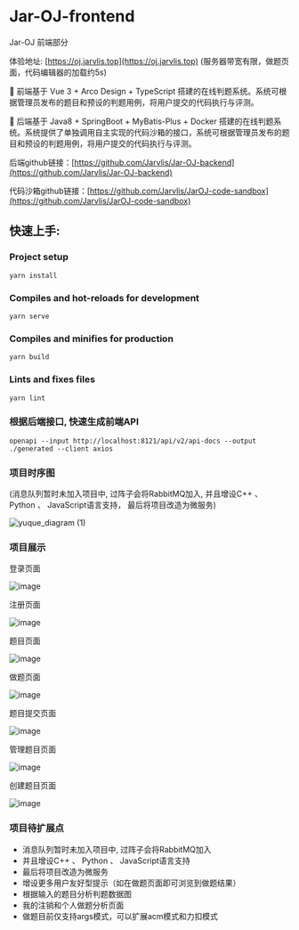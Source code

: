 # Jar-OJ-frontend
Jar-OJ 前端部分

体验地址: [https://oj.jarvlis.top](https://oj.jarvlis.top) (服务器带宽有限，做题页面，代码编辑器的加载约5s)

🚀 前端基于 Vue 3 + Arco Design + TypeScript 搭建的在线判题系统。系统可根据管理员发布的题目和预设的判题用例，将用户提交的代码执行与评测。

🚀 后端基于 Java8 + SpringBoot + MyBatis-Plus + Docker 搭建的在线判题系统。系统提供了单独调用自主实现的代码沙箱的接口，系统可根据管理员发布的题目和预设的判题用例，将用户提交的代码执行与评测。

后端github链接：[https://github.com/Jarvlis/Jar-OJ-backend](https://github.com/Jarvlis/Jar-OJ-backend)

代码沙箱github链接：[https://github.com/Jarvlis/JarOJ-code-sandbox](https://github.com/Jarvlis/JarOJ-code-sandbox)


## 快速上手:

### Project setup
```
yarn install
```

### Compiles and hot-reloads for development
```
yarn serve
```

### Compiles and minifies for production
```
yarn build
```

### Lints and fixes files
```
yarn lint
```

### 根据后端接口, 快速生成前端API
```shell
openapi --input http://localhost:8121/api/v2/api-docs --output ./generated --client axios
```

### 项目时序图
(消息队列暂时未加入项目中, 过阵子会将RabbitMQ加入, 并且增设C++ 、 Python 、 JavaScript语言支持， 最后将项目改造为微服务)

![yuque_diagram (1)](https://github.com/Jarvlis/Jar-OJ-frontend/assets/96105888/8e640a87-3798-40b0-a0ba-ab7afc38eb91)

### 项目展示
登录页面

![image](https://github.com/Jarvlis/Jar-OJ-frontend/assets/96105888/2aaa8df0-2054-449d-8960-f7c79297bf28)

注册页面

![image](https://github.com/Jarvlis/Jar-OJ-frontend/assets/96105888/46e2b9de-3041-4f9d-a062-99874e8e8341)

题目页面

![image](https://github.com/Jarvlis/Jar-OJ-frontend/assets/96105888/509cf672-2dff-4921-ba8d-ea279e55e1c0)

做题页面

![image](https://github.com/Jarvlis/Jar-OJ-frontend/assets/96105888/2ce63970-3798-410a-a780-1782c310d114)

题目提交页面

![image](https://github.com/Jarvlis/Jar-OJ-frontend/assets/96105888/544af9dc-b92e-4699-8614-a1dbb0329391)


管理题目页面

![image](https://github.com/Jarvlis/Jar-OJ-frontend/assets/96105888/9c0bbf95-e4e1-45b9-9c31-b8324421999c)


创建题目页面

![image](https://github.com/Jarvlis/Jar-OJ-frontend/assets/96105888/a1fa2cbe-a4d2-4e35-bec4-0cf45aaf2d66)


### 项目待扩展点
- 消息队列暂时未加入项目中, 过阵子会将RabbitMQ加入
- 并且增设C++ 、 Python 、 JavaScript语言支持
- 最后将项目改造为微服务
- 增设更多用户友好型提示（如在做题页面即可浏览到做题结果）
- 根据输入的题目分析判题数据图
- 我的注销和个人做题分析页面
- 做题目前仅支持args模式，可以扩展acm模式和力扣模式
